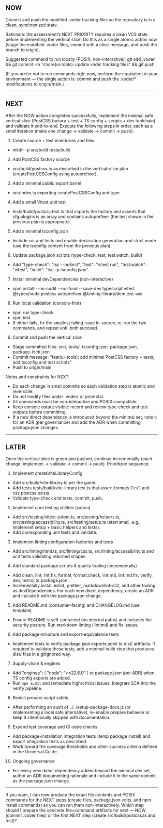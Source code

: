 ## NOW

Commit and push the modified .voder tracking files so the repository is in a clean, synchronized state.

Rationale: the assessment’s NEXT PRIORITY requires a clean VCS state before implementing the vertical slice. Do this as a single atomic action now (stage the modified .voder files, commit with a clear message, and push the branch to origin).

Suggested command to run locally (POSIX, non-interactive):
git add .voder && git commit -m "chore(ui-tools): update voder tracking files" && git push

(If you prefer not to run commands right now, perform the equivalent in your environment — the single action is: commit and push the .voder/* modifications to origin/main.)

---

## NEXT

After the NOW action completes successfully, implement the minimal safe vertical slice (PostCSS factory + test + TS config + scripts + dev toolchain) and validate it end-to-end. Execute the following steps in order, each as a small iteration (make one change → validate → commit → push):

1) Create source + test directories and files
- mkdir -p src/build tests/build

2) Add PostCSS factory source
- src/build/postcss.ts as described in the vertical-slice plan (createPostCSSConfig using autoprefixer).

3) Add a minimal public export barrel
- src/index.ts exporting createPostCSSConfig and type.

4) Add a small Vitest unit test
- tests/build/postcss.test.ts that imports the factory and asserts that cfg.plugins is an array and contains autoprefixer (the test shown in the previous plan is appropriate).

5) Add a minimal tsconfig.json
- Include src and tests and enable declaration generation and strict mode (use the tsconfig content from the previous plan).

6) Update package.json scripts (type-check, test, test:watch, build)
- Add "type-check": "tsc --noEmit", "test": "vitest run", "test:watch": "vitest", "build": "tsc -p tsconfig.json".

7) Install minimal devDependencies (non-interactive)
- npm install --no-audit --no-fund --save-dev typescript vitest @types/node postcss autoprefixer @testing-library/dom jest-axe

8) Run local validation (console-first)
- npm run type-check
- npm test
- If either fails, fix the smallest failing issue in-source, re-run the two commands, and repeat until both succeed.

9) Commit and push the vertical slice
- Stage committed files: src/, tests/, tsconfig.json, package.json, package-lock.json
- Commit message: "feat(ui-tools): add minimal PostCSS factory + tests; add tsconfig and test scripts"
- Push to origin/main

Notes and constraints for NEXT:
- Do each change in small commits so each validation step is atomic and reversible.
- Do not modify files under .voder/ or prompts/.
- All commands must be non-interactive and POSIX-compatible.
- Keep console output visible: record and review type-check and test outputs before committing.
- If a new direct dependency is introduced beyond the minimal set, note it for an ADR (per governance) and add the ADR when committing package.json changes.

---

## LATER

Once the vertical slice is green and pushed, continue incrementally (each change: implement → validate → commit → push). Prioritized sequence:

1) Implement createViteLibraryConfig
- Add src/build/vite-library.ts per the guide.
- Add tests tests/build/vite-library.test.ts that assert formats ['es'] and css.postcss exists.
- Validate type-check and tests, commit, push.

2) Implement core testing utilities (jsdom)
- Add src/testing/vitest-jsdom.ts, src/testing/helpers.ts, src/testing/accessibility.ts, src/testing/setup.ts (start small; e.g., implement setup + basic helpers and tests).
- Add corresponding unit tests and validate.

3) Implement linting configuration factories and tests
- Add src/linting/html.ts, src/linting/css.ts, src/linting/accessibility.ts and unit tests validating returned shapes.

4) Add standard package scripts & quality tooling (incrementally)
- Add clean, lint, lint:fix, format, format:check, lint:md, lint:md:fix, verify, dev, test:ci to package.json.
- Incrementally install eslint, prettier, markdownlint-cli2, and other tooling as devDependencies. For each new direct dependency, create an ADR and include it with the package.json change.

5) Add README.md (consumer-facing) and CHANGELOG.md (use template)
- Ensure README is self-contained (no internal paths) and includes the security posture. Run markdown linting (lint:md) and fix issues.

6) Add package-structure and export-equivalence tests
- Implement tests to verify package.json exports point to dist/ artifacts. If required to validate these tests, add a minimal build step that produces dist/ files in a gitignored way.

7) Supply-chain & engines
- Add "engines": { "node": ">=22.6.0" } to package.json (per ADR) when TS config exports are added.
- Run `npm audit` and remediate high/critical issues. Integrate SCA into the verify pipeline.

8) Revisit prepare script safely
- After performing an audit of ../../setup-package-docs.js (or implementing a local safe alternative), re-enable prepare behavior or keep it intentionally skipped with documentation.

9) Expand test coverage and CI-style checks
- Add package-installation integration tests (temp package install) and export integration tests as described.
- Work toward the coverage thresholds and other success criteria defined in the Universal Guide.

10) Ongoing governance
- For every new direct dependency added beyond the minimal dev set, author an ADR documenting rationale and include it in the same commit as the package.json change.

---

If you want, I can now produce the exact file contents and POSIX commands for the NEXT steps (create files, package.json edits, and npm install commands) so you can run them non-interactively. Which step should I prepare the concrete file+command artifacts for next — NOW (commit .voder files) or the first NEXT step (create src/build/postcss.ts and test)?